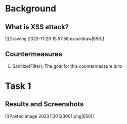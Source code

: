 # Background
## What is XSS attack?
![[Drawing 2023-11-20 15.57.56.excalidraw|650]]
## Countermeasures
1. Sanitize(Filter): The goal for this countermeasure is to 
# Task 1
## Results and Screenshots
![[Pasted image 20231120123001.png|650]]
##